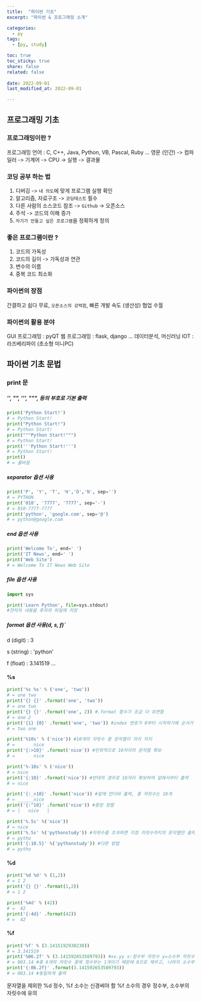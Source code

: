 ```yaml
---
title:  "파이썬 기초"
excerpt: "파이썬 & 프로그래밍 소개"

categories:
  - py
tags:
  - [py, study]

toc: true
toc_sticky: true
share: false
related: false
 
date: 2022-09-01
last_modified_at: 2022-09-01

---
```


## 프로그래밍 기초 

### 프로그래밍이란 ?
프로그래밍 언어 : C, C++, Java, Python, VB, Pascal, Ruby ...
영문 (인간) -> 컴파일러 -> 기계어 -> CPU -> 실행 -> 결과물

### 코딩 공부 하는 법
1. 디버깅 -> `내 의도`에 맞게 프로그램 실행 확인
2. 알고리즘, 자료구조 -> `코딩테스트` 필수
3. 다른 사람의 소스코드 참조 -> `Github` -> 오픈소스
4. 주석 -> 코드의 이해 증가
5. `자기가 만들고 싶은 프로그램`을 정확하게 정의

### 좋은 프로그램이란 ?
1. 코드의 가독성
2. 코드의 길이 -> 가독성과 연관
3. 변수의 이름
4. 중복 코드 최소화

### 파이썬의 장점
간결하고 쉽다
무료, `오픈소스의 강력함`, 빠른 개발 속도 (생산성)
협업 수월

### 파이썬의 활용 분야
GUI 프로그래밍 : pyQT
웹 프로그래밍 : flask, django ...
데이터분석, 머신러닝
IOT : 라즈베리파이 (초소형 미니PC)

## 파이썬 기초 문법

### print 문
##### '', "", ''', """, 등의 부호로 기본 출력

```python
print('Python Start!')
# = Python Start!
print("Python Start!")
# = Python Start!
print("""Python Start!""")
# = Python Start!
print('''Python Start!''')
# = Python Start!
print()
# = 줄바꿈
```

##### separator 옵션 사용

```python
print('P', 'Y', 'T', 'H','O','N', sep='')
# = PYTHON
print('010', '7777', '7777', sep='-')
# = 010-7777-7777
print('python', 'google.com', sep='@')
# = python@google.com
```

##### end 옵션 사용

```python
print('Welcome To', end=' ')
print('IT News', end=' ')
print('Web Site')
# = Welcome To IT News Web Site
```

##### file 옵션 사용

```python
import sys

print('Learn Python', file=sys.stdout)
#전자의 내용을 후자의 파일에 저장
```

##### format 옵션 사용(d, s, f)`

d (digit) : 3

s (string) : 'python'

f (float) : 3.141519 ...


#### %s
```python
print('%s %s' % ('one', 'two'))
# = one two
print('{} {}' .format('one', 'two'))
# = one two
print('{} {}' .format('one', 2)) #.format 함수가 조금 더 유연함
# = one 2
print('{1} {0}' .format('one', 'two')) #index 번호가 0부터 시작하기에 순서가 바뀌어서 출력됨
# = two one

print('%10s' % ('nice')) #10개의 자릿수 중 문자열이 자리 차지
# =       nice
print('{:>10}' .format('nice')) #인위적으로 10자리의 문자열 확보
# =       nice

print('%-10s' % ('nice'))
# = nice
print('{:10}' .format('nice')) #반대의 경우로 10자리 확보하여 앞에서부터 출력
# = nice

print('{:_>10}' .format('nice')) #앞에 언더바 출력, 총 자릿수는 10개
# = ______nice
print('{:^10}' .format('nice')) #중앙 정렬
# = |   nice   |

print('%.5s' %('nice'))
# = nice
print('%.5s' %('pythonstudy')) #자릿수를 초과하면 지정 자릿수까지의 문자열만 출력
# = pytho
print('{:10.5}' %('pythonstudy')) #다른 방법
# = pytho
`````

#### %d
```python
print('%d %d' % (1,2))
# = 1 2
print('{} {}' .format(1,2))
# = 1 2

print('%4d' % (42))
# =  42
print('{:4d}' .format(42))
# =  42
`````

#### %f
```python
print('%f' % (3.1415192930230))
# = 3.141519
print('%06.2f' % (3.141592653589793)) #xx.yy x:정수부 자릿수 y=소수부 자릿수
# = 003.14 #총 6개의 자릿수 중에 정수부는 1개이기 때문에 0으로 채우고, 나머지 소수부 출력
print('{:06.2f}' .format(3.141592653589793))
# = 003.14 #동일하게 출력
```

문자열을 제외한 %d 정수, %f 소수는 신경써야 함
%f 소수의 경우 정수부, 소수부의 자릿수에 유의